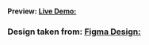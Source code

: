 #### Preview: [Live Demo:](https://venerable-platypus-092f8e.netlify.app/)
### Design taken from: [Figma Design:](https://www.figma.com/file/lz9lLpFHMxHm2odnwM3R0z/gpt3)
